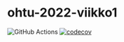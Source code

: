 # ohtu-2022-viikko1

![GitHub Actions](https://github.com/ereborinkorppi/ohtu-2022-viikko1/workflows/CI/badge.svg)
[![codecov](https://codecov.io/gh/ereborinkorppi/ohtu-2022-viikko1/branch/main/graph/badge.svg?token=TKXNS4Q9Q8)](https://codecov.io/gh/ereborinkorppi/ohtu-2022-viikko1)
